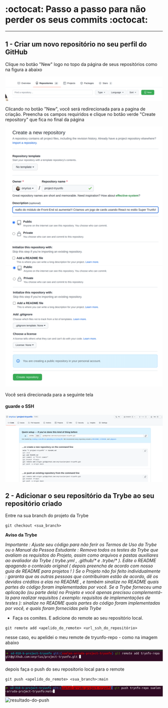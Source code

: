 # :octocat: Passo a passo para não perder os seus commits :octocat:

---

## 1 - Criar um novo repositório no seu perfil do GitHub 

Clique no botão "New" logo no topo da página de seus repositórios como na figura a abaixo

<img src="criando-novo-repositorio.png" alt="como criar um novo repositório">

<p>Clicando no botão "New", você será redirecionada para a pagina de criação. Preencha os campos requiridos e clique no botão verde "Create repository" que fica no final da página </p>

<img src="preenchendo-os-campos-novo-repo.png" alt="preenchendo-os-campos-novo-repo"/>

<img src="clique-no-botao-verde.png" alt="clique-no-botao-verde"/>

<p>Você será direcionada para a seguinte tela</p>

#### guarde o SSH 

<img src="copiar-ssh.png" alt="copiar-ssh"/>

## 2 - Adicionar o seu repositório da Trybe ao seu repositório criado

Entre na sua branch do projeto da Trybe

`git checkout <sua_branch>`

**Aviso da Trybe**

_Importante : Ajuste seu código para não ferir os Termos de Uso da Trybe ou o Manual da Pessoa Estudante :
Remova todos os testes da Trybe que avaliam os requisitos do Projeto, assim como arquivos e pastas auxiliares ao avaliador da Trybe ( trybe.yml , .github/* e .trybe/* ). Edite o README apagando o conteúdo original ( depois preencha de acordo com nosso guia de README para projetos ! ) Se o Projeto não foi feito individualmente : garanta que as outras pessoas que contribuíram estão de acordo, dê os devidos créditos a elas no README , e também sinalize no README quais partes do código foram implementadas por você.
Se a Trybe forneceu uma aplicação (ou parte dela) no Projeto e você apenas precisou complementá-la para realizar requisitos ( exemplo: requisitos de implementações de testes ): sinalize no README quais partes do código foram implementadas por você, e quais foram fornecidas pela Trybe_

- Faça os comites. E adicione do remote ao seu repositório local.

`git remote add <apelido_do_remote> <url_ssh_do_repositório>`

 nesse caso, eu apelidei o meu remote de tryunfo-repo - como na imagem abaixo

<img src="adicionando-remote-ao-local.png" alt="adicionando-remote-ao-local"/>

depois faça o push do seu repositorio local para o  remote 

`git push <apelido_do_remote> <sua_branch>:main`

<img src="fazendo-push-para-o-remoto.png" alt="fazendo-push-para-o-remoto"/>
<img src="resultado-do-push" alt="resultado-do-push"/>
